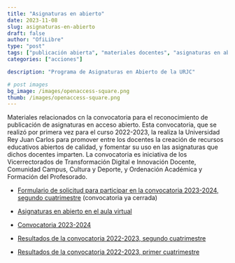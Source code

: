 ```yaml
---
title: "Asignaturas en abierto"
date: 2023-11-08
slug: asignaturas-en-abierto
draft: false
author: "OfiLibre"
type: "post"
tags: ["publicación abierta", "materiales docentes", "asignaturas en abierto"]
categories: ["acciones"]

description: "Programa de Asignaturas en Abierto de la URJC"

# post images
bg_image: /images/openaccess-square.png
thumb: /images/openaccess-square.png
---
```


Materiales relacionados cn la convocatoria para el reconocimiento de publicación de asignaturas en acceso abierto. Esta convocatoria, que se realizó por primera vez para el curso 2022-2023, la realiza la Universidad Rey Juan Carlos para promover entre los docentes la creación de recursos educativos abiertos de calidad, y fomentar su uso en las asignaturas que dichos docentes imparten. La convocatoria es iniciativa de los Vicerrectorados de Transformación Digital e Innovación Docente, Comunidad Campus, Cultura y Deporte, y Ordenación Académica y Formación del Profesorado.

* [Formulario de solicitud para participar en la convocatoria 2023-2024, segundo cuatrimestre](https://forms.office.com/e/wvBVTR7pdu) (convocatoria ya cerrada)

* [Asignaturas en abierto en el aula virtual](https://online.urjc.es/es/para-futuros-estudiantes/asignaturas-en-abierto)
* [Convocatoria 2023-2024](/guias/convocatoria-asignaturas-abierto/)
* [Resultados de la convocatoria 2022-2023, segundo cuatrimestre](/blog/2023-resultados-convocatoria-asignaturas/)
* [Resultados de la convocatoria 2022-2023, primer cuatrimestre](/blog/2023-02-28-resultados-convocatoria-asignaturas/)
